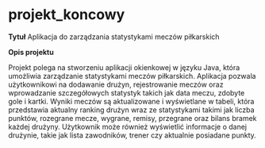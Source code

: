 # projekt_koncowy

**Tytuł**
Aplikacja do zarządzania statystykami meczów piłkarskich

**Opis projektu**

Projekt polega na stworzeniu aplikacji okienkowej w języku Java, która umożliwia zarządzanie statystykami meczów piłkarskich. Aplikacja pozwala użytkownikowi na dodawanie drużyn, rejestrowanie meczów oraz wprowadzanie szczegółowych statystyk takich jak data meczu, zdobyte gole i kartki. Wyniki meczów są aktualizowane i wyświetlane w tabeli, która przedstawia aktualny ranking drużyn wraz ze statystykami takimi jak liczba punktów, rozegrane mecze, wygrane, remisy, przegrane oraz bilans bramek każdej drużyny. Użytkownik może również wyświetlić informacje o danej drużynie, takie jak lista zawodników, trener czy  aktualnie posiadane punkty.  
